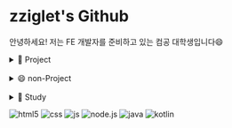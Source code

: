 
<!--
**zziglet/zziglet** is a ✨ _special_ ✨ repository because its `README.md` (this file) appears on your GitHub profile.

Here are some ideas to get you started:

- 
- 🌱 I’m currently learning ...
- 👯 I’m looking to collaborate on ...
- 🤔 I’m looking for help with ...
- 💬 Ask me about ...
- 📫 How to reach me: ...
- 😄 Pronouns: ...
- ⚡ Fun fact: ...
-->
<h1>zziglet's Github</h1>
<p>안녕하세요! 저는 FE 개발자를 준비하고 있는 컴공 대학생입니다😄</p>
<details>
<summary>
  🔭 Project
</summary>
  <h2>2024.7 : 코멘토 직무부트캠프 참여</h2>
  <p>[IT 8가지 직무 기초 체험 ...] 부트캠프에 참여</p>
   <h2>2024.6 : 모바일프로그래밍 프로젝트</h2>
  <p>각종 포토부스의 위치/정보/리뷰작성과 사용자별 앨범, 북마크 저장 기능의 서비스 구현(Kotlin, Jetpack compose)</p>
  <h2>2023.6 : 웹프로그래밍 프로젝트</h2>
  <p>닌텐도 사의 커비를 주제로 벽돌깨기 게임 구현(HTML/CSS, jQuery)</p>
</details>
  <br>
<details>
<summary>
  😄 non-Project
</summary>
   <h2>2024.2-2024.5 : 건국대학교 축제준비위원회</h2>
  <p>무대기획팀 가요제 팀장</p>
  <h2>2022.6 - 2023.6 : 소리나래 회장</h2>
  <p>건국대학교 중앙동아리인 소리나래의 회장으로 활동</p>
</details>
  <br>
<details>
<summary>
  🤔 Study
</summary>
   <h2>React</h2>
  <p>FE 개발자가 되기 위해 React, Vue.js에 대해 현재 공부 중 -> 토이프로젝트 기획 중</p>
  <h2>AWS</h2>
  <p>AWS 클라우드와 컴퓨터 네트워크에 대해 공부 중</p>
  <h2>Algorithm</h2>
  <img src="http://mazandi.herokuapp.com/api?handle=jjw04033&theme=warm"/>
  <p>코딩테스트를 준비하기 위해 백준 문제를 풀며 알고리즘 공부 </p>
  <h2>TOEIC</h2>
  <p>졸업합시다!</p>
</details>


![html5](https://img.shields.io/badge/HTML5-E34F26?style=for-the-badge&logo=html5&logoColor=white)
![css](https://img.shields.io/badge/CSS-239120?&style=for-the-badge&logo=css3&logoColor=white)
![js](https://img.shields.io/badge/JavaScript-F7DF1E?style=for-the-badge&logo=JavaScript&logoColor=white)
![node.js](https://img.shields.io/badge/Node.js-43853D?style=for-the-badge&logo=node.js&logoColor=white)
![java](https://img.shields.io/badge/Java-ED8B00?style=for-the-badge&logo=openjdk&logoColor=white)
![kotlin](https://img.shields.io/badge/Kotlin-0095D5?&style=for-the-badge&logo=kotlin&logoColor=white)
